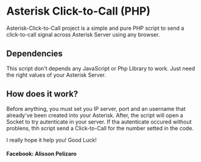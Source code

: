 # Asterisk Click-to-Call (PHP)
Asterisk-Click-to-Call project is a simple and pure PHP script to send a click-to-call signal across Asterisk Server using any browser.

## Dependencies
This script don't depends any JavaScript or Php Library to work. Just need the right values of your Asterisk Server.

## How does it work?
Before anything, you must set you IP server, port and an username that already've been created into your Asterisk. After, the script will open a Socket to try autenticate in your server. If tha autenticate occured without problens, thh script send a Click-to-Call for the number setted in the code.

I really hope it help you!
Good Luck!
#### Facebook: Alisson Pelizaro

